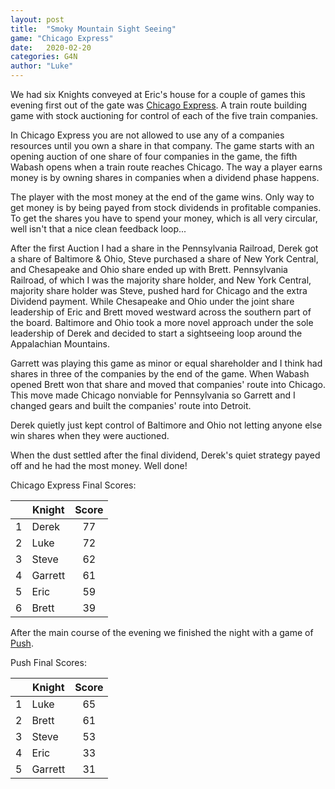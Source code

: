 ```yaml
---
layout: post
title:  "Smoky Mountain Sight Seeing"
game: "Chicago Express"
date:   2020-02-20
categories: G4N
author: "Luke"
---
```


We had six Knights conveyed at Eric's house for a couple of games this evening first out of the gate was [Chicago Express](https://boardgamegeek.com/boardgame/31730/chicago-express).  A train route building game with stock auctioning for control of each of the five train companies.

In Chicago Express you are not allowed to use any of a companies resources until you own a share in that company.  The game starts with an opening auction of one share of four companies in the game, the fifth Wabash opens when a train route reaches Chicago.  The way a player earns money is by owning shares in companies when a dividend phase happens.

The player with the most money at the end of the game wins.  Only way to get money is by being payed from stock dividends in profitable companies.  To get the shares you have to spend your money, which is all very circular, well isn't that a nice clean feedback loop...

After the first Auction I had a share in the Pennsylvania Railroad, Derek got a share of Baltimore & Ohio, Steve purchased a share of New York Central, and Chesapeake and Ohio share ended up with Brett.  Pennsylvania Railroad, of which I was the majority share holder, and New York Central, majority share holder was Steve, pushed hard for Chicago and the extra Dividend payment.  While Chesapeake and Ohio under the joint share leadership of Eric and Brett moved westward across the southern part of the board.  Baltimore and Ohio took a more novel approach under the sole leadership of Derek and decided to start a sightseeing loop around the Appalachian Mountains.

Garrett was playing this game as minor or equal shareholder and I think had shares in three of the companies by the end of the game.  When Wabash opened Brett won that share and moved that companies' route into Chicago.  This move made Chicago nonviable for Pennsylvania so Garrett and I changed gears and built the companies' route into Detroit.

Derek quietly just kept control of Baltimore and Ohio not letting anyone else win shares when they were auctioned.

When the dust settled after the final dividend, Derek's quiet strategy payed off and he had the most money.  Well done!

Chicago Express Final Scores:

| | Knight | Score |
| :---: | --- | :---: |
| 1 | Derek | 77 |
| 2 | Luke | 72 |
| 3 | Steve | 62 |
| 4 | Garrett | 61 |
| 5 | Eric | 59 |
| 6 | Brett | 39 |

 After the main course of the evening we finished the night with a game of [Push](https://boardgamegeek.com/boardgame/265256/push).

Push Final Scores:

| | Knight | Score |
| :---: | --- | :---: |
| 1 | Luke | 65 |
| 2 | Brett | 61 |
| 3 | Steve | 53 |
| 4 | Eric | 33 |
| 5 | Garrett | 31 |